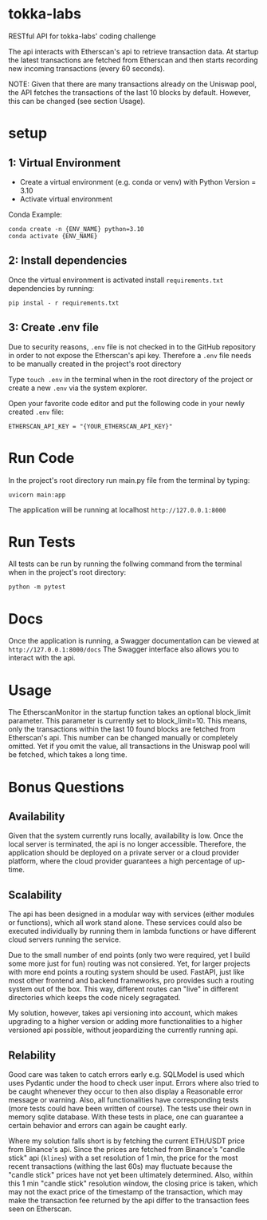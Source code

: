 # tokka-labs
RESTful API for tokka-labs' coding challenge

The api interacts with Etherscan's api to retrieve transaction data. At startup the latest transactions are fetched from Etherscan and then starts recording new incoming transactions (every 60 seconds).

NOTE: Given that there are many transactions already on the Uniswap pool, the API fetches the transactions of the last 10 blocks by default. However, this can be changed (see section Usage).

# setup
## 1: Virtual Environment
- Create a virtual environment (e.g. conda or venv) with Python Version = 3.10
- Activate virtual environment

Conda Example:
```
conda create -n {ENV_NAME} python=3.10
conda activate {ENV_NAME}
```

## 2: Install dependencies
Once the virtual environment is activated install ```requirements.txt``` dependencies by running: 

```
pip instal - r requirements.txt
```

## 3: Create .env file
Due to security reasons, ```.env``` file is not checked in to the GitHub repository in order to not expose the Etherscan's api key. Therefore a ```.env``` file needs to be manually created in the project's root directory 

Type ```touch .env``` in the terminal when in the root directory of the project or create a new ```.env``` via the system explorer.

Open your favorite code editor and put the following code in your newly created ```.env``` file: 
```
ETHERSCAN_API_KEY = "{YOUR_ETHERSCAN_API_KEY}"
```

# Run Code
In the project's root directory run main.py file from the terminal by typing: 
```
uvicorn main:app
```

The application will be running at localhost ```http://127.0.0.1:8000```

# Run Tests
All tests can be run by running the follwing command from the terminal when in the project's root directory:
```
python -m pytest
```

# Docs
Once the application is running, a Swagger documentation can be viewed at ```http://127.0.0.1:8000/docs```
The Swagger interface also allows you to interact with the api.

# Usage
The EtherscanMonitor in the startup function takes an optional block_limit parameter. This parameter is currently set to block_limit=10. This means, only the transactions within the last 10 found blocks are fetched from Etherscan's api. This number can be changed manually or completely omitted. Yet if you omit the value, all transactions in the Uniswap pool will be fetched, which takes a long time. 

# Bonus Questions
## Availability
Given that the system currently runs locally, availability is low. Once the local server is terminated, the api is no longer accessible. Therefore, the application should be deployed on a private server or a cloud provider platform, where the cloud provider guarantees a high percentage of up-time.

## Scalability
The api has been designed in a modular way with services (either modules or functions), which all work stand alone. These services could also be executed individually by running them in lambda functions or have different cloud servers running the service. 

Due to the small number of end points (only two were required, yet I build some more just for fun) routing was not consiered. Yet, for larger projects with more end points a routing system should be used. FastAPI, just like most other frontend and backend frameworks, pro provides such a routing system out of the box. This way, different routes can "live" in different directories which keeps the code nicely segragated. 

My solution, however, takes api versioning into account, which makes upgrading to a higher version or adding more functionalities to a higher versioned api possible, without jeopardizing the currently running api.  

## Relability
Good care was taken to catch errors early e.g. SQLModel is used which uses Pydantic under the hood to check user input. Errors where also tried to be caught whenever they occur to then also display a Reasonable error message or warning. 
Also, all functionalities have corresponding tests (more tests could have been written of course). The tests use their own in memory sqlite database. With these tests in place, one can guarantee a certain behavior and errors can again be caught early.

Where my solution falls short is by fetching the current ETH/USDT price from Binance's api. Since the prices are fetched from Binance's "candle stick" api (```klines```) with a set resolution of 1 min, the price for the most recent transactions (withing the last 60s) may fluctuate because the "candle stick" prices have not yet been ultimately determined. Also, within this 1 min "candle stick" resolution window, the closing price is taken, which may not the exact price of the timestamp of the transaction, which may make the transaction fee returned by the api differ to the transaction fees seen on Etherscan.